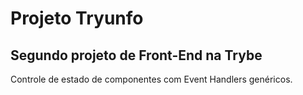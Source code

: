 # Projeto Tryunfo
## Segundo projeto de Front-End na Trybe

Controle de estado de componentes com Event Handlers genéricos.
